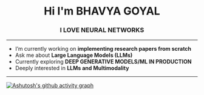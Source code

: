 <h1 align="center">Hi I'm BHAVYA GOYAL</h1>
<h3 align="center">I LOVE NEURAL NETWORKS</h3>

---

- I’m currently working on **implementing research papers from scratch**
- Ask me about **Large Language Models (LLMs)**
- Currently exploring **DEEP GENERATIVE MODELS/ML IN PRODUCTION**
- Deeply interested in **LLMs and Multimodality**


---
[![Ashutosh's github activity graph](https://github-readme-activity-graph.vercel.app/graph?username=BhavyaGoyal777&bg_color=000000&color=ffffff&line=fafafa&point=706666&area=true&hide_border=true)](https://github.com/ashutosh00710/github-readme-activity-graph)




